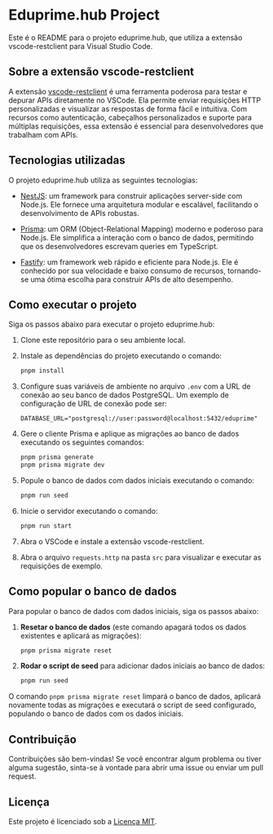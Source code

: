 # Eduprime.hub Project

Este é o README para o projeto eduprime.hub, que utiliza a extensão vscode-restclient para Visual Studio Code.

## Sobre a extensão vscode-restclient

A extensão [vscode-restclient](https://github.com/Huachao/vscode-restclient) é uma ferramenta poderosa para testar e depurar APIs diretamente no VSCode. Ela permite enviar requisições HTTP personalizadas e visualizar as respostas de forma fácil e intuitiva. Com recursos como autenticação, cabeçalhos personalizados e suporte para múltiplas requisições, essa extensão é essencial para desenvolvedores que trabalham com APIs.

## Tecnologias utilizadas

O projeto eduprime.hub utiliza as seguintes tecnologias:

- [NestJS](https://nestjs.com/): um framework para construir aplicações server-side com Node.js. Ele fornece uma arquitetura modular e escalável, facilitando o desenvolvimento de APIs robustas.

- [Prisma](https://www.prisma.io/): um ORM (Object-Relational Mapping) moderno e poderoso para Node.js. Ele simplifica a interação com o banco de dados, permitindo que os desenvolvedores escrevam queries em TypeScript.

- [Fastify](https://www.fastify.io/): um framework web rápido e eficiente para Node.js. Ele é conhecido por sua velocidade e baixo consumo de recursos, tornando-se uma ótima escolha para construir APIs de alto desempenho.

## Como executar o projeto

Siga os passos abaixo para executar o projeto eduprime.hub:

1. Clone este repositório para o seu ambiente local.

2. Instale as dependências do projeto executando o comando:

   ```bash
   pnpm install
   ```

3. Configure suas variáveis de ambiente no arquivo `.env` com a URL de conexão ao seu banco de dados PostgreSQL. Um exemplo de configuração de URL de conexão pode ser:

   ```
   DATABASE_URL="postgresql://user:password@localhost:5432/eduprime"
   ```

4. Gere o cliente Prisma e aplique as migrações ao banco de dados executando os seguintes comandos:

   ```bash
   pnpm prisma generate
   pnpm prisma migrate dev
   ```

5. Popule o banco de dados com dados iniciais executando o comando:

   ```bash
   pnpm run seed
   ```

6. Inicie o servidor executando o comando:

   ```bash
   pnpm run start
   ```

7. Abra o VSCode e instale a extensão vscode-restclient.

8. Abra o arquivo `requests.http` na pasta `src` para visualizar e executar as requisições de exemplo.

## Como popular o banco de dados

Para popular o banco de dados com dados iniciais, siga os passos abaixo:

1. **Resetar o banco de dados** (este comando apagará todos os dados existentes e aplicará as migrações):

   ```bash
   pnpm prisma migrate reset
   ```

2. **Rodar o script de seed** para adicionar dados iniciais ao banco de dados:
   ```bash
   pnpm run seed
   ```

O comando `pnpm prisma migrate reset` limpará o banco de dados, aplicará novamente todas as migrações e executará o script de seed configurado, populando o banco de dados com os dados iniciais.

## Contribuição

Contribuições são bem-vindas! Se você encontrar algum problema ou tiver alguma sugestão, sinta-se à vontade para abrir uma issue ou enviar um pull request.

## Licença

Este projeto é licenciado sob a [Licença MIT](LICENSE).
